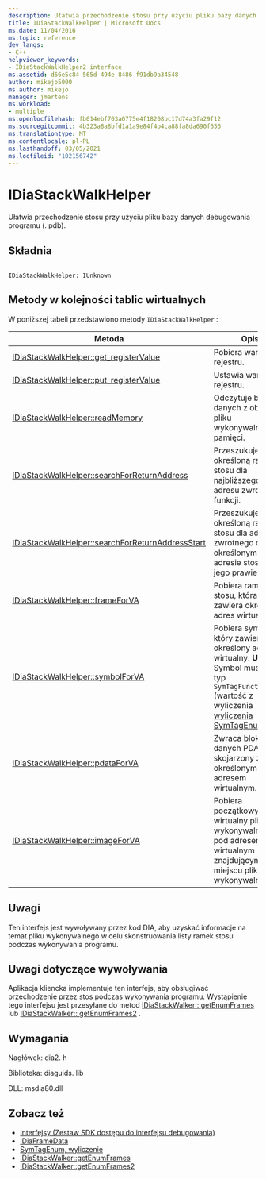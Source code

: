 ```yaml
---
description: Ułatwia przechodzenie stosu przy użyciu pliku bazy danych debugowania programu (. pdb).
title: IDiaStackWalkHelper | Microsoft Docs
ms.date: 11/04/2016
ms.topic: reference
dev_langs:
- C++
helpviewer_keywords:
- IDiaStackWalkHelper2 interface
ms.assetid: d66e5c84-565d-494e-8486-f91db9a34548
author: mikejo5000
ms.author: mikejo
manager: jmartens
ms.workload:
- multiple
ms.openlocfilehash: fb014ebf703a0775e4f18208bc17d74a3fa29f12
ms.sourcegitcommit: 4b323a8a8bfd1a1a9e84f4b4ca88fa8da690f656
ms.translationtype: MT
ms.contentlocale: pl-PL
ms.lasthandoff: 03/05/2021
ms.locfileid: "102156742"
---
```

# <a name="idiastackwalkhelper"></a>IDiaStackWalkHelper
Ułatwia przechodzenie stosu przy użyciu pliku bazy danych debugowania programu (. pdb).

## <a name="syntax"></a>Składnia

```

IDiaStackWalkHelper: IUnknown

```

## <a name="methods-in-vtable-order"></a>Metody w kolejności tablic wirtualnych
 W poniższej tabeli przedstawiono metody `IDiaStackWalkHelper` :

|Metoda|Opis|
|------------|-----------------|
|[IDiaStackWalkHelper::get_registerValue](../../debugger/debug-interface-access/idiastackwalkhelper-get-registervalue.md)|Pobiera wartość rejestru.|
|[IDiaStackWalkHelper::put_registerValue](../../debugger/debug-interface-access/idiastackwalkhelper-put-registervalue.md)|Ustawia wartość rejestru.|
|[IDiaStackWalkHelper::readMemory](../../debugger/debug-interface-access/idiastackwalkhelper-readmemory.md)|Odczytuje blok danych z obrazu pliku wykonywalnego w pamięci.|
|[IDiaStackWalkHelper::searchForReturnAddress](../../debugger/debug-interface-access/idiastackwalkhelper-searchforreturnaddress.md)|Przeszukuje określoną ramkę stosu dla najbliższego adresu zwrotnego funkcji.|
|[IDiaStackWalkHelper::searchForReturnAddressStart](../../debugger/debug-interface-access/idiastackwalkhelper-searchforreturnaddressstart.md)|Przeszukuje określoną ramkę stosu dla adresu zwrotnego o określonym adresie stosu lub w jego prawie.|
|[IDiaStackWalkHelper::frameForVA](../../debugger/debug-interface-access/idiastackwalkhelper-frameforva.md)|Pobiera ramkę stosu, która zawiera określony adres wirtualny.|
|[IDiaStackWalkHelper::symbolForVA](../../debugger/debug-interface-access/idiastackwalkhelper-symbolforva.md)|Pobiera symbol, który zawiera określony adres wirtualny. **Uwaga:**  Symbol musi mieć typ `SymTagFunctionType` (wartość z wyliczenia [wyliczenia SymTagEnum —](../../debugger/debug-interface-access/symtagenum.md) ).|
|[IDiaStackWalkHelper::pdataForVA](../../debugger/debug-interface-access/idiastackwalkhelper-pdataforva.md)|Zwraca blok danych PDATA skojarzony z określonym adresem wirtualnym.|
|[IDiaStackWalkHelper::imageForVA](../../debugger/debug-interface-access/idiastackwalkhelper-imageforva.md)|Pobiera początkowy adres wirtualny pliku wykonywalnego, pod adresem wirtualnym znajdującym się w miejscu pliku wykonywalnego.|

## <a name="remarks"></a>Uwagi
 Ten interfejs jest wywoływany przez kod DIA, aby uzyskać informacje na temat pliku wykonywalnego w celu skonstruowania listy ramek stosu podczas wykonywania programu.

## <a name="notes-for-callers"></a>Uwagi dotyczące wywoływania
 Aplikacja kliencka implementuje ten interfejs, aby obsługiwać przechodzenie przez stos podczas wykonywania programu. Wystąpienie tego interfejsu jest przesyłane do metod [IDiaStackWalker:: getEnumFrames](../../debugger/debug-interface-access/idiastackwalker-getenumframes.md) lub [IDiaStackWalker:: getEnumFrames2](../../debugger/debug-interface-access/idiastackwalker-getenumframes2.md) .

## <a name="requirements"></a>Wymagania
 Nagłówek: dia2. h

 Biblioteka: diaguids. lib

 DLL: msdia80.dll

## <a name="see-also"></a>Zobacz też
- [Interfejsy (Zestaw SDK dostępu do interfejsu debugowania)](../../debugger/debug-interface-access/interfaces-debug-interface-access-sdk.md)
- [IDiaFrameData](../../debugger/debug-interface-access/idiaframedata.md)
- [SymTagEnum, wyliczenie](../../debugger/debug-interface-access/symtagenum.md)
- [IDiaStackWalker::getEnumFrames](../../debugger/debug-interface-access/idiastackwalker-getenumframes.md)
- [IDiaStackWalker::getEnumFrames2](../../debugger/debug-interface-access/idiastackwalker-getenumframes2.md)
